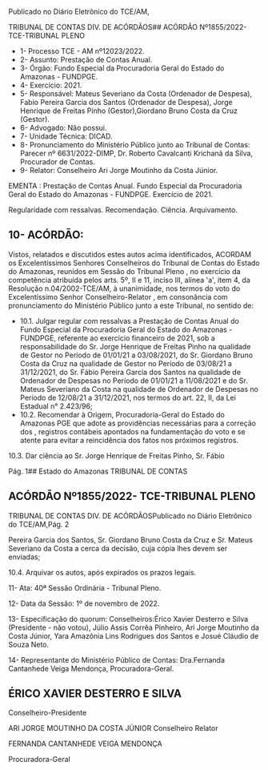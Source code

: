 Publicado  no  Diário  Eletrônico do TCE/AM,

TRIBUNAL DE CONTAS DIV. DE ACÓRDÃOS## ACÓRDÃO Nº1855/2022- TCE-TRIBUNAL PLENO

- 1- Processo TCE - AM nº12023/2022.
- 2- Assunto: Prestação de Contas Anual.
- 3- Órgão: Fundo Especial da Procuradoria Geral do Estado do Amazonas - FUNDPGE.
- 4- Exercício: 2021.
- 5- Responsável: Mateus  Severiano  da  Costa  (Ordenador  de  Despesa),  Fabio  Pereira Garcia  dos  Santos  (Ordenador  de  Despesa),  Jorge  Henrique  de  Freitas  Pinho (Gestor),Giordano Bruno Costa da Cruz (Gestor).
- 6- Advogado: Não possui.
- 7- Unidade Técnica: DICAD.
- 8- Pronunciamento  do  Ministério  Público  junto  ao  Tribunal  de  Contas: Parecer  nº 6631/2022-DIMP, Dr. Roberto Cavalcanti Krichanã da Silva, Procurador de Contas.
- 9- Relator: Conselheiro Ari Jorge Moutinho da Costa Júnior.

EMENTA : Prestação de Contas Anual. Fundo Especial da Procuradoria Geral do Estado do Amazonas - FUNDPGE. Exercício de 2021.

Regularidade com ressalvas. Recomendação. Ciência. Arquivamento.

## 10-  ACÓRDÃO:

Vistos, relatados e discutidos estes autos acima identificados, ACORDAM os Excelentíssimos Senhores Conselheiros do Tribunal de Contas do Estado do Amazonas, reunidos em Sessão do Tribunal Pleno , no exercício da competência atribuída pelos arts. 5º, II e 11, inciso III, alínea 'a', item 4, da Resolução n.04/2002-TCE/AM, à unanimidade, nos termos do voto do Excelentíssimo Senhor Conselheiro-Relator , em consonância com pronunciamento do Ministério Público junto a este Tribunal, no sentido de:

- 10.1. Julgar regular com ressalvas a Prestação de Contas Anual do Fundo Especial da Procuradoria Geral do Estado do Amazonas - FUNDPGE, referente ao exercício financeiro de 2021, sob a responsabilidade do Sr. Jorge Henrique de Freitas Pinho na qualidade de Gestor no Período de 01/01/21 a 03/08/2021, do Sr. Giordano Bruno Costa da Cruz na qualidade de Gestor no Período de 03/08/21 a 31/12/2021, do Sr. Fábio Pereira Garcia dos Santos na  qualidade  de  Ordenador  de  Despesas no  Período  de  01/01/21  a  11/08/2021  e  do Sr.  Mateus  Severiano da Costa na qualidade de Ordenador de Despesas no Período de 12/08/21 a 31/12/2021, nos termos do art. 22, II, da Lei Estadual n°  2.423/96;
- 10.2. Recomendar à Origem, Procuradoria-Geral do Estado do Amazonas PGE  que  adote  as  providências  necessárias  para  a  correção  dos , registros  contábeis  apontados  na  fundamentação  do  voto  e  se  atente para evitar a reincidência dos fatos nos próximos registros.

10.3. Dar  ciência ao Sr.  Jorge  Henrique  de  Freitas  Pinho,  Sr.  Fábio

Pág. 1## Estado do Amazonas TRIBUNAL DE CONTAS

## ACÓRDÃO Nº1855/2022- TCE-TRIBUNAL PLENO

TRIBUNAL DE CONTAS DIV. DE ACÓRDÃOSPublicado  no  Diário  Eletrônico do TCE/AM,Pág. 2

Pereira Garcia dos Santos, Sr. Giordano Bruno Costa da Cruz e Sr. Mateus Severiano da Costa a cerca da decisão, cuja cópia lhes devem ser enviadas;

10.4. Arquivar os  autos, após expirados os prazos legais.

11-  Ata: 40ª Sessão Ordinária - Tribunal Pleno.

12-  Data da Sessão: 1º de novembro de 2022.

13-  Especificação do quorum: Conselheiros:Érico Xavier Desterro e Silva (Presidente - não  votou),  Júlio  Assis  Corrêa  Pinheiro,  Ari  Jorge  Moutinho  da  Costa  Júnior,  Yara Amazônia Lins Rodrigues dos Santos e Josué Cláudio de Souza Neto.

14-  Representante do Ministério Público de Contas: Dra.Fernanda Cantanhede Veiga Mendonça, Procuradora-Geral.

## ÉRICO XAVIER DESTERRO E SILVA

Conselheiro-Presidente

ARI JORGE MOUTINHO DA COSTA JÚNIOR Conselheiro Relator

FERNANDA CANTANHEDE VEIGA MENDONÇA

Procuradora-Geral